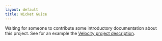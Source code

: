 ```yaml
---
layout: default
title: Wicket Guice
---
```


Waiting for someone to contribute some introductory documentation about this
project. See for an example the [Velocity project description](velocity.html).